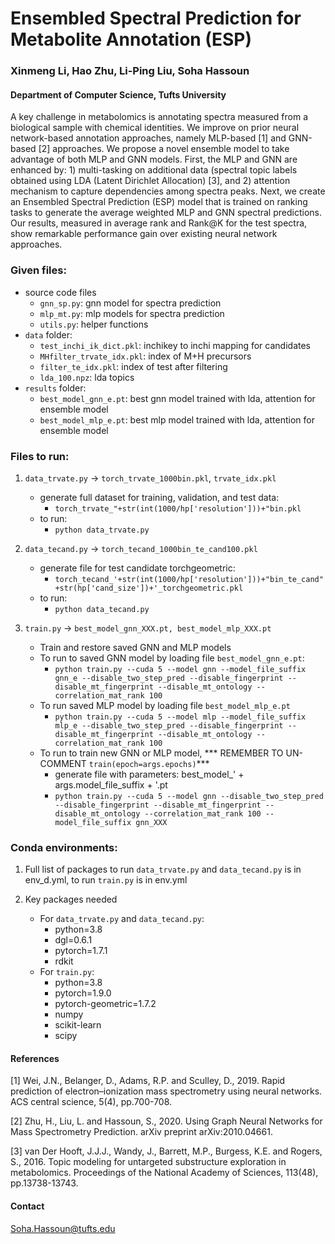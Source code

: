 # Ensembled Spectral Prediction for Metabolite Annotation (ESP)

### Xinmeng Li, Hao Zhu, Li-Ping Liu, Soha Hassoun
#### Department of Computer Science, Tufts University

A key challenge in metabolomics is annotating spectra measured from a biological sample with chemical identities. We improve on prior neural network-based annotation approaches, namely MLP-based [1] and GNN-based [2] approaches. We propose a novel ensemble model to take advantage of both MLP and GNN models. First, the MLP and GNN are enhanced by: 1) multi-tasking on additional data (spectral topic labels obtained using LDA (Latent Dirichlet Allocation) [3], and 2) attention mechanism to capture dependencies among spectra peaks. Next, we create an Ensembled Spectral Prediction (ESP) model that is trained on ranking tasks to generate the average weighted MLP and GNN spectral predictions. Our results, measured in average rank and Rank@K for the test spectra, show remarkable performance gain over existing neural network approaches.


### Given files:
    
- source code files
    - `gnn_sp.py`: gnn model for spectra prediction
    -  `mlp_mt.py`: mlp models for spectra prediction
    -  `utils.py`: helper functions
- `data` folder:
    - `test_inchi_ik_dict.pkl`: inchikey to inchi mapping for candidates
    - `MHfilter_trvate_idx.pkl`: index of M+H precursors
    - `filter_te_idx.pkl`: index of test after filtering
    - `lda_100.npz`: lda topics 
 - `results` folder:
    - `best_model_gnn_e.pt`: best gnn model trained with lda, attention for ensemble model
   - `best_model_mlp_e.pt`: best mlp model trained with lda, attention for ensemble model

    
### Files to run:
1. `data_trvate.py` -> `torch_trvate_1000bin.pkl`, `trvate_idx.pkl`
    - generate full dataset for training, validation, and test data:
        - `torch_trvate_"+str(int(1000/hp['resolution']))+"bin.pkl`
    - to run: 
        - `python data_trvate.py`
2.  `data_tecand.py` -> `torch_tecand_1000bin_te_cand100.pkl`
    - generate file for test candidate torchgeometric: 
        - `torch_tecand_'+str(int(1000/hp['resolution']))+"bin_te_cand"+str(hp['cand_size'])+'_torchgeometric.pkl`
    - to run: 
      - `python data_tecand.py`

3.  `train.py` -> `best_model_gnn_XXX.pt, best_model_mlp_XXX.pt`
    - Train and restore saved GNN and MLP models
    - To run to saved GNN model by loading file `best_model_gnn_e.pt`:
        - `python train.py --cuda 5 --model gnn --model_file_suffix gnn_e --disable_two_step_pred --disable_fingerprint --disable_mt_fingerprint --disable_mt_ontology --correlation_mat_rank 100`
    - To run saved MLP model by loading file `best_model_mlp_e.pt`
        - `python train.py --cuda 5 --model mlp --model_file_suffix mlp_e --disable_two_step_pred --disable_fingerprint --disable_mt_fingerprint --disable_mt_ontology --correlation_mat_rank 100`
    - To run to train new GNN or MLP model, 
      *** REMEMBER TO UN-COMMENT `train(epoch=args.epochs)`***
        - generate file with parameters: best_model_' + args.model_file_suffix + '.pt
        - `python train.py --cuda 5 --model gnn --disable_two_step_pred --disable_fingerprint --disable_mt_fingerprint --disable_mt_ontology --correlation_mat_rank 100 --model_file_suffix gnn_XXX`
### Conda environments:
1. Full list of packages to run `data_trvate.py` and `data_tecand.py` is in env_d.yml,  to run `train.py` is in env.yml

2. Key packages needed 
    - For `data_trvate.py` and `data_tecand.py`:
        - python=3.8
        - dgl=0.6.1
        - pytorch=1.7.1
        - rdkit
    - For `train.py`:
        - python=3.8
        - pytorch=1.9.0
        - pytorch-geometric=1.7.2
        - numpy
        - scikit-learn
        - scipy

#### References
[1] Wei, J.N., Belanger, D., Adams, R.P. and Sculley, D., 2019. Rapid prediction of electron–ionization mass spectrometry using neural networks. ACS central science, 5(4), pp.700-708.

[2] Zhu, H., Liu, L. and Hassoun, S., 2020. Using Graph Neural Networks for Mass Spectrometry Prediction. arXiv preprint arXiv:2010.04661.

[3] van Der Hooft, J.J.J., Wandy, J., Barrett, M.P., Burgess, K.E. and Rogers, S., 2016. Topic modeling for untargeted substructure exploration in metabolomics. Proceedings of the National Academy of Sciences, 113(48), pp.13738-13743.


#### Contact
Soha.Hassoun@tufts.edu
